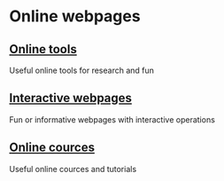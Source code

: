 # Online webpages


## [Online tools](https://github.com/ychenzgithub/OnlineTools/blob/master/OnlineTools.md)
Useful online tools for research and fun

## [Interactive webpages](https://github.com/ychenzgithub/OnlineTools/blob/master/InteractiveWebpages.md)
Fun or informative webpages with interactive operations

## [Online cources](https://github.com/ychenzgithub/OnlineTools/blob/master/Onlinecources.md)
Useful online cources and tutorials
